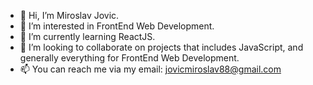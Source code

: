 - 👋 Hi, I’m Miroslav Jovic.
- 👀 I’m interested in FrontEnd Web Development.
- 🌱 I’m currently learning ReactJS.
- 💞️ I’m looking to collaborate on projects that includes JavaScript, and generally everything for FrontEnd Web Development.
- 📫 You can reach me via my email: jovicmiroslav88@gmail.com

<!---
MirosBL45/MirosBL45 is a ✨ special ✨ repository because its `README.md` (this file) appears on your GitHub profile.
You can click the Preview link to take a look at your changes.
--->
